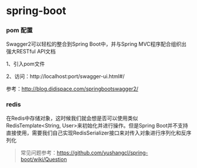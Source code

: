 # spring-boot

### pom 配置

Swagger2可以轻松的整合到Spring Boot中，并与Spring MVC程序配合组织出强大RESTful API文档

1、引入pom文件

2、访问：http://localhost:port/swagger-ui.html#/

参考：http://blog.didispace.com/springbootswagger2/


### redis
在Redis中存储对象，这时候我们就会想是否可以使用类似RedisTemplate<String, User>来初始化并进行操作。但是Spring Boot并不支持直接使用，需要我们自己实现RedisSerializer<T>接口来对传入对象进行序列化和反序列化

> 常见问题参考：https://github.com/yushangcl/spring-boot/wiki/Question
